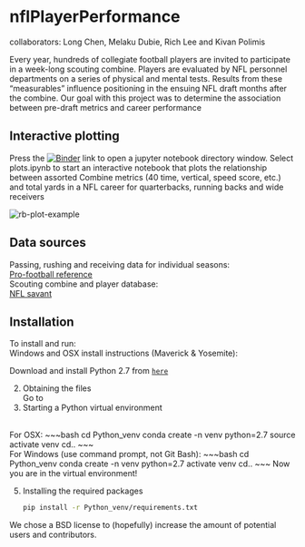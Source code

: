 # nflPlayerPerformance
collaborators: Long Chen, Melaku Dubie, Rich Lee and Kivan Polimis

Every year, hundreds of collegiate football players are invited to participate in
a week-long scouting combine. Players are evaluated by NFL personnel departments
on a series of physical and mental tests. Results from these “measurables” influence
positioning in the ensuing NFL draft months after the combine. Our goal with this
project was to determine the association between pre-draft metrics and career performance

## Interactive plotting
Press the [![Binder](http://mybinder.org/badge.svg)](http://mybinder.org/repo/kpolimis/NFLCombineEvaluationNotebooks) link to open a jupyter notebook directory window.
Select plots.ipynb to start an interactive notebook that plots the relationship between assorted Combine
metrics (40 time, vertical, speed score, etc.) and total yards in a NFL career for quarterbacks, running backs and wide receivers

![rb-plot-example](rb-plot-example.png=150x300)


## Data sources
Passing, rushing and receiving data for individual seasons:  
[Pro-football reference](http://www.pro-football-reference.com/years/2015/passing.htm)  
Scouting combine and player database:  
[NFL savant](http://www.nflsavant.com/about.php)  

## Installation
To install and run:  
Windows and OSX install instructions (Maverick & Yosemite):


Download and install Python 2.7 from [`here`](http://continuum.io/downloads#all)


2. Obtaining the files<br>
    Go to
3. Starting a Python virtual environment
 <br>
   For OSX:
   ~~~bash
   cd Python_venv
   conda create -n venv python=2.7
   source activate venv
   cd..
   ~~~
 <br>
   For Windows (use command prompt, not Git Bash):
   ~~~bash
   cd Python_venv
   conda create -n venv python=2.7
   activate venv
   cd..
   ~~~
   Now you are in the virtual environment!


5. Installing the required packages
    ~~~bash
    pip install -r Python_venv/requirements.txt
    ~~~

We chose a BSD license to (hopefully) increase the amount of potential users and contributors.
